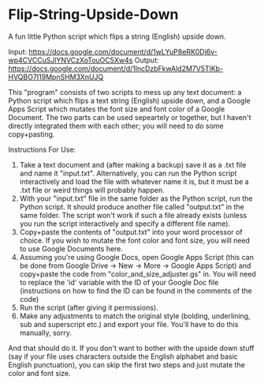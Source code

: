 # Flip-String-Upside-Down
A fun little Python script which flips a string (English) upside down.

Input: https://docs.google.com/document/d/1wLYuP8eRK0Dj6v-wp4CVCCuSJlYNVCzXoTouOC5Xw4s
Output: https://docs.google.com/document/d/1lncDzbFkwAld2M7V5TlKb-HVQBO7I19MpnSHM3XnUJQ

This "program" consists of two scripts to mess up any text document: a Python script which flips a text string (English) upside down,
and a Google Apps Script which mutates the font size and font color of a Google Document. The two parts can be used sepeartely or together,
but I haven't directly integrated them with each other; you will need to do some copy+pasting.

Instructions For Use:
1. Take a text document and (after making a backup) save it as a .txt file and name it "input.txt". Alternatively, you can run the Python
   script interactively and load the file with whatever name it is, but it must be a .txt file or weird things will probably happen.
2. With your "input.txt" file in the same folder as the Python script, run the Python script. It should produce another file called
   "output.txt" in the same folder. The script won't work if such a file already exists (unless you run the script interactively and
   specify a different file name).
3. Copy+paste the contents of "output.txt" into your word processor of choice. If you wish to mutate the font color and font size, you
   will need to use Google Documents here.
4. Assuming you're using Google Docs, open Google Apps Script (this can be done from Google Drive -> New -> More -> Google Apps Script)
   and copy+paste the code from "color_and_size_adjuster.gs" in. You will need to replace the 'id' variable with the ID of your Google
   Doc file (instructions on how to find the ID can be found in the comments of the code)
5. Run the script (after giving it permissions).
6. Make any adjustments to match the original style (bolding, underlining, sub and superscript etc.) and export your file. You'll have
   to do this manually, sorry.

And that should do it. If you don't want to bother with the upside down stuff (say if your file uses characters outside the English
alphabet and basic English punctuation), you can skip the first two steps and just mutate the color and font size.
